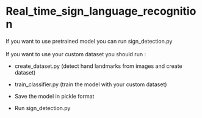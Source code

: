 # Real_time_sign_language_recognition

If you want to use pretrained model you can run sign_detection.py \
\
If you want to use your custom dataset you should run :

- create_dataset.py (detect hand landmarks from images and create dataset)

- train_classifier.py (train the model with your custom dataset)

- Save the model in pickle format

- Run sign_detection.py
